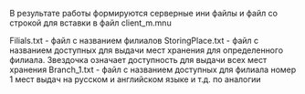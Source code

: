 ﻿В результате работы формируются серверные ини файлы и файл со строкой для вставки в файл client_m.mnu

Filials.txt - файл с названием филиалов
StoringPlace.txt - файл с названием доступных для выдачи мест хранения для определенного филиала. Звездочка означает доступность для выдачи всех мест хранения
Branch_1.txt - файл с названием доступных для филиала номер 1 мест выдач на русском и английском языке и т.д. по аналогии